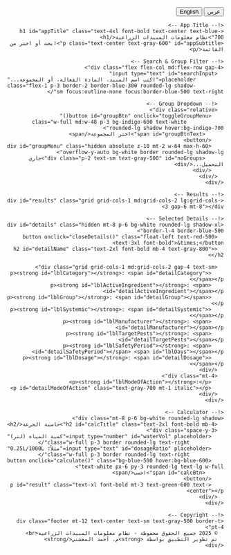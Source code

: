 <html>

<html>
<head>
  <meta charset="utf-8">
  <meta name="viewport" content="width=device-width, initial-scale=1">
  <title>JSFiddle udet25b8</title>

  <style>
    
  </style>

  
</head>
<body>
<html lang="en" id="html" dir="rtl">
<head>
  <meta charset="UTF-8" />
  <meta name="viewport" content="width=device-width, initial-scale=1.0"/>
  <title>نظام معلومات المبيدات الزراعية</title>
  <!-- Google Fonts -->
  <link href="https://fonts.googleapis.com/css2?family=Tajawal:wght@400;500;700&display=swap" rel="stylesheet">
  <!-- Tailwind CSS -->
  <link href="https://cdn.jsdelivr.net/npm/tailwindcss@2.2.19/dist/tailwind.min.css" rel="stylesheet">
  <style>
    body {
      font-family: 'Tajawal', sans-serif;
    }
    .ltr {
      font-family: system-ui, sans-serif;
    }
    .pest-card {
      transition: all 0.3s ease;
    }
    .pest-card:hover {
      transform: translateY(-4px);
      box-shadow: 0 10px 20px rgba(0,0,0,0.1);
    }
    .category-insecticide { @apply bg-green-100 border-green-300; }
    .category-fungicide { @apply bg-purple-100 border-purple-300; }
    .category-nematicide { @apply bg-red-100 border-red-300; }
    .category-biopesticide { @apply bg-blue-100 border-blue-300; }
  </style>
</head>
<body class="bg-gray-50 text-gray-800">

  <!-- Language Toggle -->
  <div class="flex justify-end mb-4 px-6 mt-4">
    <button onclick="setLang('ar')" class="mx-2 px-4 py-1 bg-blue-500 text-white rounded">عربي</button>
    <button onclick="setLang('en')" class="mx-2 px-4 py-1 bg-green-500 text-white rounded">English</button>
  </div>

  <div class="container mx-auto p-6 space-y-6 max-w-6xl">

    <!-- App Title -->
    <h1 id="appTitle" class="text-4xl font-bold text-center text-blue-700">نظام معلومات المبيدات الزراعية</h1>
    <p class="text-center text-gray-600" id="appSubtitle">ابحث أو اختر من القائمة</p>

    <!-- Search & Group Filter -->
    <div class="flex flex-col md:flex-row gap-4">
      <input type="text" id="searchInput" 
             placeholder="اكتب اسم المبيد، المادة الفعالة، أو المجموعة..." 
             class="flex-1 p-3 border-2 border-blue-300 rounded-lg shadow-sm focus:outline-none focus:border-blue-500 text-right"/>

      <!-- Group Dropdown -->
      <div class="relative">
        <button id="groupBtn" onclick="toggleGroupMenu()" 
                class="w-full md:w-48 p-3 bg-indigo-600 text-white rounded-lg shadow hover:bg-indigo-700">
          <span id="groupBtnText">اختر المجموعة</span>
        </button>
        <div id="groupMenu" class="hidden absolute z-10 mt-2 w-64 max-h-60 overflow-y-auto bg-white border rounded-lg shadow-lg">
          <div class="p-2 text-sm text-gray-500" id="noGroups">جاري التحميل...</div>
        </div>
      </div>
    </div>

    <!-- Results -->
    <div id="results" class="grid grid-cols-1 md:grid-cols-2 lg:grid-cols-3 gap-6 mt-8"></div>

    <!-- Selected Details -->
    <div id="details" class="hidden mt-8 p-6 bg-white rounded-lg shadow-xl border-l-4 border-blue-500">
      <button onclick="closeDetails()" class="float-left text-red-500 text-3xl font-bold">&times;</button>
      <h2 id="detailName" class="text-2xl font-bold mb-4 text-gray-800"></h2>
      
      <div class="grid grid-cols-1 md:grid-cols-2 gap-4 text-sm">
        <p><strong id="lblCategory"></strong>: <span id="detailCategory"></span></p>
        <p><strong id="lblActiveIngredient"></strong>: <span id="detailActiveIngredient"></span></p>
        <p><strong id="lblGroup"></strong>: <span id="detailGroup"></span></p>
        <p><strong id="lblSystemic"></strong>: <span id="detailSystemic"></span></p>
        <p><strong id="lblManufacturer"></strong>: <span id="detailManufacturer"></span></p>
        <p><strong id="lblTargetPests"></strong>: <span id="detailTargetPests"></span></p>
        <p><strong id="lblSafetyPeriod"></strong>: <span id="detailSafetyPeriod"></span> <span id="lblDays"></span></p>
        <p><strong id="lblDosage"></strong>: <span id="detailDosage"></span></p>
      </div>
      <div class="mt-4">
        <p><strong id="lblModeOfAction"></strong>:</p>
        <p id="detailModeOfAction" class="text-gray-700 mt-1 italic"></p>
      </div>
    </div>

    <!-- Calculator -->
    <div class="mt-8 p-6 bg-white rounded-lg shadow">
      <h2 id="calcTitle" class="text-2xl font-bold mb-4">حاسبة الجرعة</h2>
      <div class="space-y-3">
        <input type="number" id="waterVol" placeholder="كمية المياه (لتر)" 
               class="w-full p-3 border rounded-lg text-right"/>
        <input type="text" id="dosageRatio" placeholder="مثلاً: 0.25L/1000L"
               class="w-full p-3 border rounded-lg text-right"/>
        <button onclick="calculate()" class="bg-blue-500 hover:bg-blue-600 text-white px-6 py-3 rounded-lg text-lg w-full">
          <span id="calcBtn">احسب</span>
        </button>
        <p id="result" class="text-xl font-bold mt-3 text-green-600 text-center"></p>
      </div>
    </div>

    <!-- Copyright -->
    <div class="footer mt-12 text-center text-sm text-gray-500 border-t pt-4">
      © 2025 جميع الحقوق محفوظة - نظام معلومات المبيدات الزراعية<br>
      تم تطوير التطبيق بواسطة <strong>م. أحمد المعشني</strong>
    </div>
  </div>

  <script src="app.js"></script>
</body>
</html>

  <script>
    // Full Pesticide Data
const pesticides = [
  {
    name: "Avaunt",
    category: "Insecticide",
    activeIngredient: "Indoxacarb",
    group: "22A",
    systemic: "Non-Systemic",
    modeOfAction: "sodium channels blocker in the insect nervous system and the mode of entry is via the stomach and contact routes",
    manufacturer: "FMC, USA",
    targetPests: "Lepidopteran pests",
    safetyPeriod: 14,
    dosage: "0.25L/1000L",
    cropSafetyPeriods: {}
  },
  {
    name: "Actara",
    category: "Insecticide",
    activeIngredient: "Thiamethoxam",
    group: "4A",
    systemic: "Systemic",
    modeOfAction: "Contact & stomach action and is a Nicotinic acetylcholine receptor (nAChR) channel blocker, Inhibition of the enzyme ascorbate peroxidase",
    manufacturer: "Syngenta, Switzerland",
    targetPests: "Whitefly",
    safetyPeriod: 14,
    dosage: "0.4L-0.5L/1000L",
    cropSafetyPeriods: {}
  },
  {
    name: "Benevia",
    category: "Insecticide",
    activeIngredient: "Cyantraniliprole",
    group: "28",
    systemic: "Systemic",
    modeOfAction: "Impairs the muscle function of the insects affects their feeding, movement & reproduction",
    manufacturer: "FMC, USA",
    targetPests: "Chewing & Sucking pests",
    safetyPeriod: 7,
    dosage: "0.75L/1000L",
    cropSafetyPeriods: {}
  },
  {
    name: "Cal-Ex Avance",
    category: "Insecticide",
    activeIngredient: "Abamectin 1.8%",
    group: "6",
    systemic: "Non-Systemic",
    modeOfAction: "Disrupts the central nervous system of pests",
    manufacturer: "FMC, USA",
    targetPests: "Mites, psylla, thrips",
    safetyPeriod: 14,
    dosage: "0.5L/1000L",
    cropSafetyPeriods: {}
  },
  {
    name: "Coragen",
    category: "Insecticide",
    activeIngredient: "Chlorantraniliprole",
    group: "28",
    systemic: "Systemic",
    modeOfAction: "Chlorantraniliprole binds to a receptor in muscles called the ryanodine receptor and causes cells to leak calcium and paralyzed",
    manufacturer: "FMC, France",
    targetPests: "Larvae of Lepidopteran & Coleopteran",
    safetyPeriod: 7,
    dosage: "0.05L/1000L",
    cropSafetyPeriods: {}
  },
  {
    name: "Decis Expert",
    category: "Insecticide",
    activeIngredient: "Deltamethrin",
    group: "3A",
    systemic: "Non-Systemic",
    modeOfAction: "Preventing the transmission of nervous impulses along fibres, thereby disrupting nervous system, and death",
    manufacturer: "Bayer, Germany",
    targetPests: "Sucking & chewing insects",
    safetyPeriod: 14,
    dosage: "0.15L/1000L",
    cropSafetyPeriods: {}
  },
  {
    name: "Evisect",
    category: "Insecticide",
    activeIngredient: "Thiocyclam Hydrogen Oxalate",
    group: "14",
    systemic: "Systemic",
    modeOfAction: "Blocks the nervous system of the insect",
    manufacturer: "Sumitomo Chemical, Japan",
    targetPests: "Thrips, whiteflies, aphids",
    safetyPeriod: 14,
    dosage: "80g/100L",
    cropSafetyPeriods: {}
  },
  {
    name: "Floramite",
    category: "Insecticide",
    activeIngredient: "Bifenazate",
    group: "20D",
    systemic: "Non-Systemic",
    modeOfAction: "Disrupting the normal functioning of mite nerve cells, paralysis and death",
    manufacturer: "Chemtura, USA",
    targetPests: "Mites",
    safetyPeriod: 14,
    dosage: "0.4L/1000L",
    cropSafetyPeriods: {}
  },
  {
    name: "Green lambada",
    category: "Insecticide",
    activeIngredient: "Lambda-cyhalothrin",
    group: "3A",
    systemic: "Non-Systemic",
    modeOfAction: "Disrupting the gating mechanism of sodium channels that are involved in the generation and conduction of nerve impulses",
    manufacturer: "Syngenta, Switzerland",
    targetPests: "Aphids, whiteflies, thrips",
    safetyPeriod: 14,
    dosage: "0.25L/1000L",
    cropSafetyPeriods: {}
  },
  {
    name: "Karate Zeon",
    category: "Insecticide",
    activeIngredient: "Lambda Cyhalothrin 10%",
    group: "3A",
    systemic: "Non-Systemic",
    modeOfAction: "Disrupting the gating mechanism of sodium channels that are involved in the generation and conduction of nerve impulses",
    manufacturer: "Syngenta, Switzerland, made in Belgium",
    targetPests: "Whiteflies, thrips, Aphids",
    safetyPeriod: 14,
    dosage: "0.250L/1000L",
    cropSafetyPeriods: {}
  },
  {
    name: "Milbeknock",
    category: "Insecticide",
    activeIngredient: "Milbemectin",
    group: "6",
    systemic: "Non-Systemic",
    modeOfAction: "Glutamate-gated chloride channel (GluCl) activators",
    manufacturer: "Mitsui Chemicals, Japan",
    targetPests: "Mites",
    safetyPeriod: 14,
    dosage: "0.5L/1000L",
    cropSafetyPeriods: {}
  },
  {
    name: "Mospilan",
    category: "Insecticide",
    activeIngredient: "Acetamiprid",
    group: "4A",
    systemic: "Systemic",
    modeOfAction: "The primary mechanism of acetamiprid toxicity against insects is due to its action at nicotinic cholinergic receptors. The unique nature of the neonicotinoids as insecticides is that the negatively charged cyano (or nitro) group will specifically interact with a cationic binding region that is unique to insects.",
    manufacturer: "Nippon soda or Summit Agro, Tokyo, Japan",
    targetPests: "Thrips, whiteflies, aphids, mealybug",
    safetyPeriod: 14,
    dosage: "0.4L/1000L",
    cropSafetyPeriods: {}
  },
  {
    name: "Movento",
    category: "Insecticide",
    activeIngredient: "Spirotetramat 10%",
    group: "23",
    systemic: "Systemic",
    modeOfAction: "inhibition of lipid biosynthesis",
    manufacturer: "Bayer, Germany",
    targetPests: "Whitefly, thrips, scale insects, Aphids",
    safetyPeriod: 14,
    dosage: "0.5L/1000L",
    cropSafetyPeriods: {}
  },
  {
    name: "Ortus",
    category: "Insecticide",
    activeIngredient: "Fenpyroximate 5%",
    group: "21A",
    systemic: "Non-Systemic",
    modeOfAction: "Inhibiting mitochondrial complex I electron transport",
    manufacturer: "Nihon Nohyako, Japan",
    targetPests: "Mite",
    safetyPeriod: 7,
    dosage: "0.2L/200L",
    cropSafetyPeriods: {}
  },
  {
    name: "Plesiva Pro",
    category: "Insecticide",
    activeIngredient: "Cyantraniliprole 13.5% / Abamectin 2.85%",
    group: "28/6",
    systemic: "Systemic",
    modeOfAction: "affects the Ryanodine receptors in the insect, leading to paralysis and death, Abamectin is a class of Avermectin that acts in a unique way on the neurotransmitter gamma-aminobutyric acid (GABA), which leads to blocking the transmission of nerve signals",
    manufacturer: "Syngenta, Switzerland",
    targetPests: "Whiteflies, Aphids, Thrips, Caterpillars, Leaf miners.",
    safetyPeriod: 7,
    dosage: "0.115L/200L",
    cropSafetyPeriods: {}
  },
  {
    name: "Radiant",
    category: "Insecticide",
    activeIngredient: "Spinetoram 12%",
    group: "5",
    systemic: "Systemic",
    modeOfAction: "disruption of nicotinic/gamma amino butyric acid (GABA)-gated chloride channels",
    manufacturer: "Dow Agrosciences, France",
    targetPests: "Thrips, Lepidoptera larvae, psyllids",
    safetyPeriod: 7,
    dosage: "0.1L/200L",
    cropSafetyPeriods: {}
  },
  {
    name: "Sivanto prime",
    category: "Insecticide",
    activeIngredient: "Flupyradifurone 20%",
    group: "4D",
    systemic: "Systemic",
    modeOfAction: "act on the central nervous system of target insect pests as an agonist of the nicotinic acetylcholine receptor (nAChR).",
    manufacturer: "Bayer, Germany",
    targetPests: "piercing, sucking insects",
    safetyPeriod: 7,
    dosage: "0.06L/100L",
    cropSafetyPeriods: {}
  },
  {
    name: "Starkle",
    category: "Insecticide",
    activeIngredient: "Dinotefuran 20%",
    group: "4A",
    systemic: "Systemic",
    modeOfAction: "Dinotefuran binds irreversibly to insect nicotinic receptors and mimics the effects of acetylcholine, resulting in continuous nerve stimulation, incoordination, tremors, and death of the insect",
    manufacturer: "Mitsui chemicals, Japan",
    targetPests: "aphids, whiteflies, thrips",
    safetyPeriod: 7,
    dosage: "100g/200L",
    cropSafetyPeriods: {}
  },
  {
    name: "Sumi-Alpha",
    category: "Insecticide",
    activeIngredient: "Esfenvalerate",
    group: "3A",
    systemic: "Contact",
    modeOfAction: "interferes with the insect's nerve cells, leading to paralysis and preventing the insect from performing normal functions",
    manufacturer: "Sumitomo chemical, Japan",
    targetPests: "moths, flies, beetles, and other insects",
    safetyPeriod: 14,
    dosage: "1L/1000L",
    cropSafetyPeriods: {}
  },
  {
    name: "Tracer",
    category: "Insecticide",
    activeIngredient: "Spinosad 48%",
    group: "5",
    systemic: "Systemic",
    modeOfAction: "by a neural mechanism. The spinosyns and spinosoids have a novel mode of action, primarily targeting binding sites on nicotinic acetylcholine receptors (nAChRs) of the insect nervous system",
    manufacturer: "Corteva Agriscience, France",
    targetPests: "Thrips, leafminers, caterpillars",
    safetyPeriod: 3,
    dosage: "0.08L/200L",
    cropSafetyPeriods: {}
  },
  {
    name: "Trebon",
    category: "Insecticide",
    activeIngredient: "Etofenprox 20%",
    group: "3A",
    systemic: "Systemic",
    modeOfAction: "disturbs insect nervous systems",
    manufacturer: "Mitsui Chemicals, Japan",
    targetPests: "Thrips, Plant hopper, stink bug, caterpillar, aphid",
    safetyPeriod: 7,
    dosage: "0.050L/100L",
    cropSafetyPeriods: {}
  },
  {
    name: "Tripsol",
    category: "Insecticide",
    activeIngredient: "22.5 g/l Acrinathrin + 12.6 g/l Abamectin",
    group: "6/3A",
    systemic: "Non-Systemic",
    modeOfAction: "Acrinathrin is active by contact and ingestion, Abamectin stimulate the gamma-aminobutyric acid (GABA) system, a chemical 'transmitter' produced at nerve endings, which inhibits both nerve to nerve and nerve to muscle communication.",
    manufacturer: "FMC, USA",
    targetPests: "Thrips",
    safetyPeriod: 7,
    dosage: "0.5L/1000L",
    cropSafetyPeriods: {}
  },
  {
    name: "Verimark 20%",
    category: "Insecticide",
    activeIngredient: "Cyantraniliprole 20%",
    group: "28",
    systemic: "Systemic",
    modeOfAction: "Cyantraniliprole is the member of bisamides class of insecticides. It is a ryanodine receptor (RyR) modulator which kills insects through unregulated activation of RyR",
    manufacturer: "FMC, USA",
    targetPests: "Lepidopteran pests (e.g., caterpillars, moths) and coleopteran pests (e.g., rootworms, weevils)",
    safetyPeriod: 7,
    dosage: "0.1L/200L",
    cropSafetyPeriods: {}
  },
  {
    name: "Vertimec",
    category: "Insecticide",
    activeIngredient: "Abamectin 1.8%",
    group: "6",
    systemic: "Systemic",
    modeOfAction: "stimulate the gamma-aminobutyric acid (GABA) system, a chemical 'transmitter' produced at nerve endings, which inhibits both nerve to nerve and nerve to muscle communication",
    manufacturer: "Syngenta, Switzerland",
    targetPests: "mites, leafminers",
    safetyPeriod: 14,
    dosage: "0.04L/100L",
    cropSafetyPeriods: {}
  },
  {
    name: "Voliam Flexi",
    category: "Insecticide",
    activeIngredient: "Chlorantraniliprole 100g/l + Thiamethoxam 200g/l",
    group: "28+4A",
    systemic: "Systemic",
    modeOfAction: "Chlorantraniliprole binds to a specific receptor in muscles called the ryanodine receptor. When chlorantraniliprole binds to this receptor, it causes muscle cells to leak calcium. The muscles stop working normally. The insect is paralyzed and dies thiamethoxam has both contact and stomach action and is a Nicotinic acetylcholine receptor (nAChR) channel blocker.",
    manufacturer: "Syngenta, Switzerland",
    targetPests: "Thrips, whitefly, leafminers, caterpillars, aphids",
    safetyPeriod: 14,
    dosage: "0.06L/200L",
    cropSafetyPeriods: {}
  },
  {
    name: "Vydate",
    category: "Insecticide",
    activeIngredient: "Oxamyl 10%",
    group: "1A",
    systemic: "Systemic",
    modeOfAction: "cause toxicity by the irreversible inhibition of acetylcholinesterase (AChE), which results in the synaptic accumulation of acetylcholine (ACh), the ultimate toxicant",
    manufacturer: "DuPont, France",
    targetPests: "insects, mites and nematodes",
    safetyPeriod: 60,
    dosage: "Apply VYDATE at 30g-40g per 100m row",
    cropSafetyPeriods: {}
  },
  {
    name: "Velum prime",
    category: "Nematicide",
    activeIngredient: "Fluopyram 40%",
    group: "7",
    systemic: "Systemic",
    modeOfAction: "Fluopyram represents a new group of fungicide chemistry called pyridinyl ethylbenzimides that are SDHI's within the fungal mitochondrial chain, thus blocking electron transport. Similar fungicide active ingredients include boscalid and carboxin.",
    manufacturer: "Bayer, Germany",
    targetPests: "Root Knot nematodes",
    safetyPeriod: 14,
    dosage: "0.125L/1000L",
    cropSafetyPeriods: {}
  },
  {
    name: "Amistar top",
    category: "Fungicide",
    activeIngredient: "Difenoconazole + Azoxystrobin",
    group: "3+11",
    systemic: "Systemic",
    modeOfAction: "azoxystrobin: preventing the respiration of fungi due to the disruption of electron transport chain, preventing ATP synthesis, difenoconazole: It stops the development of fungi by interfering with the biosynthesis of sterols in cell membranes",
    manufacturer: "Syngenta, Switzerland",
    targetPests: "Septoria Leaf Spot, Powdery mildew, Alternaria solani, Downy mildew",
    safetyPeriod: 14,
    dosage: "0.07L/1000L",
    cropSafetyPeriods: {}
  },
  {
    name: "Armetil",
    category: "Fungicide",
    activeIngredient: "Metalaxyl 8% + Copper Oxychloride 67% (40% copper)",
    group: "E + M1",
    systemic: "Systemic",
    modeOfAction: "suppressing sporangial formation, mycelial growth and the establishment of new infections. Disrupts fungal nucleic acid synthesis - RNA ploymerase 1 + Copper kills spores by combining with sulphahydral groups of certain enzymes",
    manufacturer: "Industrias Químicas del Vallès, Spain",
    targetPests: "Alternaria solani, Downy mildew",
    safetyPeriod: 21,
    dosage: "1000g/1000L",
    cropSafetyPeriods: {}
  },
  {
    name: "Azoshy",
    category: "Fungicide",
    activeIngredient: "Azoxystrobin 25%",
    group: "K",
    systemic: "Systemic",
    modeOfAction: "inhibiting mitochondrial respiration in fungi.",
    manufacturer: "Sc, Spain",
    targetPests: "Powdery mildew, Downy mildew, Anthracnose, Fusarium, Pythium, Alternaria, Phytophthora",
    safetyPeriod: 7,
    dosage: "0.1L/200L",
    cropSafetyPeriods: {}
  },
  {
    name: "Curenox",
    category: "Fungicide",
    activeIngredient: "Cooper Oxychloride 84% (50% copper)",
    group: "M1",
    systemic: "Contact",
    modeOfAction: "It is a broad-spectrum contact fungicide with protective action. Copper because of its strong bonding affinity to amino acids and carboxyl groups, reacts with protein and acts as an enzyme inhibitor in target organisms. Copper kills spores by combining with sulphahydral groups of certain enzymes.",
    manufacturer: "Industrias Químicas del Vallés, Spain",
    targetPests: "late blight, Anthracnose, Downy mildew, Alternaria solani, Bacterial Spot",
    safetyPeriod: 15,
    dosage: "300g/200L",
    cropSafetyPeriods: {}
  },
  {
    name: "Equation Pro",
    category: "Fungicide",
    activeIngredient: "Famoxadone 22.5% + Cymoxanil 30%",
    group: "11 + cyanoacetamide-oxime",
    systemic: "Systemic",
    modeOfAction: "Cymoxanil inhibits synthesis of nucleic acids, amino acids, and other cellular processes in fungi lifecycle, famoxadone is inhibition of the fungal mitochondrial respiratory chain at Complex III, resulting in a decreased production of ATP by the fungal cell",
    manufacturer: "DuPont, France",
    targetPests: "Alternaria, Alternaria solani, Downy mildew, late blight",
    safetyPeriod: 16,
    dosage: "80g/200L",
    cropSafetyPeriods: {}
  },
  {
    name: "Kocide",
    category: "Fungicide",
    activeIngredient: "Copper Hydroxide 53.8% + Metalic Copper 35%",
    group: "Y",
    systemic: "Systemic",
    modeOfAction: "KOCIDE has Multisite activity, Cu+2 ions interfere with biomolecules due to its chelating properties, affect protein structures, function of enzymes, energy transport systems and membranes",
    manufacturer: "Cosaco LLC, USA",
    targetPests: "Alternaria, Anthracnose, Bacterial Blasts, Bacterial Blight and Spots, Blotches, Botrytis (gray mold), Citrus Canker (suppression), Downy Mildew and Powdery Mildew, Leaf Spot, Rots, Rust",
    safetyPeriod: 14,
    dosage: "1000g/1000L",
    cropSafetyPeriods: {}
  },
  {
    name: "Luna Sensation",
    category: "Fungicide",
    activeIngredient: "Fluopyram 25% + Trifloxystrobin 25%",
    group: "FRAC 7 SDHI + FRAC 11 strobilurin/QoI",
    systemic: "Not specified",
    modeOfAction: "Trifloxystrobin works by interfering with respiration in plant pathogenic fungi, Fluopyram inhibits spore germination, germ tube elongation, mycelium growth and sporulation",
    manufacturer: "Bayer, Germany",
    targetPests: "leaf spot and blight",
    safetyPeriod: 14,
    dosage: "0.053L/100L",
    cropSafetyPeriods: {}
  },
  {
    name: "Miravis Duo",
    category: "Fungicide",
    activeIngredient: "Adepidyn 7.5% (Pydiflumetofen) + Difenoconazole 12.5%",
    group: "7 + 3",
    systemic: "Systemic",
    modeOfAction: "blocking the activity of succinate dehydrogenase (SDH), a universal enzyme expressed by all species harboring mitochondria",
    manufacturer: "Syngenta, Switzerland",
    targetPests: "Alternaria leafspot (A. alternata) Anthracnose (Colletotrichum acutatum) Blossom Blight Brown rot (Monilinia spp.) Brown rot/hull rot (Monilinia spp.) Powdery mildew (Podosphaera tridactyla, Sphaerotheca pannosa) Scab (Venturia carpophilia) Shot hole (Wilsonmyces carpophilus)",
    safetyPeriod: 14,
    dosage: "0.150L/200L",
    cropSafetyPeriods: {}
  },
  {
    name: "Ortiva",
    category: "Fungicide",
    activeIngredient: "Azoxystrobin 200 g/L + Difenoconazole 125 g/L",
    group: "11 + 3",
    systemic: "Systemic",
    modeOfAction: "prevent the respiration of fungi due to the disruption of electron transport chain, preventing ATP synthesis, Difenoconazole: stops the development of fungi by interfering with the biosynthesis of sterols in cell membranes",
    manufacturer: "Syngenta, Switzerland",
    targetPests: "botrytis, rust and downy mildew",
    safetyPeriod: 20,
    dosage: "0.7L/1000L",
    cropSafetyPeriods: {}
  },
  {
    name: "Previcur Energy",
    category: "Fungicide",
    activeIngredient: "propamocarb (530.0 g/L) + fosetyl (310.0 g/L)",
    group: "P07 + 28",
    systemic: "Systemic",
    modeOfAction: "Propamocarb has fungicidal activity only against oomycetes, fosetyl: inhibiting germination of spores and by blocking development of mycelium",
    manufacturer: "Bayer, Germany",
    targetPests: "Phytophthora spp. + Oomycete soil fungi, Pseudopeeonospora, Bremia, Peronospora, Pythium spp",
    safetyPeriod: 21,
    dosage: "0.5L/1000L",
    cropSafetyPeriods: {}
  },
  {
    name: "Ridomail gold",
    category: "Fungicide",
    activeIngredient: "45.3% mefenoxam",
    group: "4 + M",
    systemic: "Systemic",
    modeOfAction: "Mefenoxam is a systemic fungicide with protective and curative properties. It is absorbed through the leaves, stems, and roots. It suppresses essential components of the disease so that the infection doesn't grow or spread.",
    manufacturer: "Syngenta, Switzerland",
    targetPests: "Pythium spp., Phytophthora spp., Peronospora parasitica",
    safetyPeriod: 21,
    dosage: "Xkg/1000L",
    cropSafetyPeriods: {}
  },
  {
    name: "Score",
    category: "Fungicide",
    activeIngredient: "Difenoconazol 25%",
    group: "3",
    systemic: "Systemic",
    modeOfAction: "It stops the development of fungi by interfering with the biosynthesis of sterols in cell membranes",
    manufacturer: "Syngenta, Switzerland",
    targetPests: "Alternaria solani, Powdery mildew, leaf spots, Rust",
    safetyPeriod: 21,
    dosage: "0.05L/200L",
    cropSafetyPeriods: {}
  },
  {
    name: "Top guard",
    category: "Fungicide",
    activeIngredient: "Flutriafol 11.8%",
    group: "3",
    systemic: "Systemic",
    modeOfAction: "inhibits the specific enzyme, C14-demethylase, a fungal cyctochrome P450, which plays a role in sterol production. Sterols are needed for fungal membrane structure and function and are essential for the development of functional cell walls.",
    manufacturer: "FMC, USA",
    targetPests: "Southern Corn Leaf Blight (Cochlibolus heterostrophus) Northern Corn Leaf Blight (Setosphaeria turcica) Rust, Common (Puccinia sorghi) Anthracnose Leaf Blight (Colletotrichum graminicola) Northern Corn Leaf Spot (Cochliobolus carbonum)",
    safetyPeriod: 21,
    dosage: "0.2k/1000L",
    cropSafetyPeriods: {}
  },
  {
    name: "Uniform",
    category: "Fungicide",
    activeIngredient: "Azoxystrobin 32.2% + Metalaxyl-M (Mefenoxam) 12.4%",
    group: "11 + 4",
    systemic: "Systemic",
    modeOfAction: "azoxystrobin is to prevent the respiration of fungi due to the disruption of electron transport chain, preventing ATP synthesis, Mefenoxam is a systemic fungicide with protective and curative properties. It is absorbed through the leaves, stems, and roots. It suppresses essential components of the disease so that the infection doesn't grow or spread.",
    manufacturer: "Syngenta, Switzerland",
    targetPests: "Root rout, Damping off, Phytophthora, Pythium, Rhizoctonia, Sclerotinia",
    safetyPeriod: 28,
    dosage: "0.2L/200L",
    cropSafetyPeriods: {}
  },
  {
    name: "Nimbecidine",
    category: "Insecticide",
    activeIngredient: "Azadiracthin 0.03%",
    group: "limonoid group",
    systemic: "Systemic",
    modeOfAction: "acting as an Anti-feedant, Repellent, Ovi-position Deterrent, Anti-feedant, Insect Growth Regulator and Sterilant.",
    manufacturer: "T.Stanes and Company Limited, India",
    targetPests: "whiteflies, aphids, thrips, caterpillars, leafhoppers",
    safetyPeriod: 5,
    dosage: "0.003L/1L",
    cropSafetyPeriods: {}
  },
  {
    name: "Dome Soap",
    category: "Insecticide",
    activeIngredient: "potassium salt of fatty acids 5%",
    group: "biopesticide",
    systemic: "Contact",
    modeOfAction: "The lipophilic carbon chains of the fatty acids penetrate and disrupt the lipoprotein matrix of the insects cellular membranes",
    manufacturer: "Dome, Salalah, Oman",
    targetPests: "aphids, mealybugs, soft scales, armored scales, and lace bugs",
    safetyPeriod: 0,
    dosage: "0.003L/1L",
    cropSafetyPeriods: {}
  },
  {
    name: "Belthirul",
    category: "Insecticide",
    activeIngredient: "Bacillus thuringiensis (var. Kurstaki strain PB-54) 32%",
    group: "biopesticide",
    systemic: "Systemic",
    modeOfAction: "Stomach poison. Microbial disruptor of insect midgut membranes",
    manufacturer: "Probelte, S.A.U., Spain",
    targetPests: "Leaf miner, Diamondback moth, Tuta absoluta, Caterpillars",
    safetyPeriod: 0,
    dosage: "200g/200L",
    cropSafetyPeriods: {}
  },
  {
    name: "XenTari",
    category: "Insecticide",
    activeIngredient: "Bacillus thuringiensis var. aizawai",
    group: "Biopesticide",
    systemic: "Systemic",
    modeOfAction: "Stomach poison. Microbial disruptor of insect midgut membranes",
    manufacturer: "valent biosciences, Japan",
    targetPests: "caterpillar pests",
    safetyPeriod: 0,
    dosage: "3000g/1000L",
    cropSafetyPeriods: {}
  }
];

let selectedPesticide = null;

// Translation Dictionary
const lang = {
  ar: {
    appTitle: "نظام معلومات المبيدات الزراعية",
    appSubtitle: "ابحث عن المبيدات حسب الاسم، المادة الفعالة، أو المجموعة",
    searchPlaceholder: "اكتب اسم المبيد، المادة الفعالة، أو المجموعة...",
    category: "التصنيف",
    activeIngredient: "المادة الفعالة",
    group: "المجموعة",
    systemic: "تربتي",
    modeOfAction: "ميكانيكية العمل",
    manufacturer: "الشركة المصنعة",
    targetPests: "الآفات المستهدفة",
    safetyPeriod: "فترة الأمان",
    dosage: "الجرعة",
    calculatorTitle: "حاسبة الجرعة",
    waterPlaceholder: "كمية المياه (لتر)",
    dosagePlaceholder: "مثلاً: 0.25L/1000L",
    calculateBtn: "احسب",
    days: "يوم",
    resultText: "الجرعة المطلوبة: ",
    noResults: "لا توجد نتائج مطابقة",
    selectGroup: "اختر المجموعة",
    allGroups: "جميع المجموعات"
  },
  en: {
    appTitle: "Agricultural Pesticides Information System",
    appSubtitle: "Search by name, active ingredient, or group",
    searchPlaceholder: "Type name, active ingredient, or group...",
    category: "Category",
    activeIngredient: "Active Ingredient",
    group: "Group",
    systemic: "Systemic",
    modeOfAction: "Mode of Action",
    manufacturer: "Manufacturer",
    targetPests: "Target Pests",
    safetyPeriod: "Safety Period",
    dosage: "Dosage",
    calculatorTitle: "Dosage Calculator",
    waterPlaceholder: "Water Volume (L)",
    dosagePlaceholder: "e.g., 0.25L/1000L",
    calculateBtn: "Calculate",
    days: "days",
    resultText: "Required: ",
    noResults: "No matching results",
    selectGroup: "Select Group",
    allGroups: "All Groups"
  }
};

// Set Language
function setLang(l) {
  document.documentElement.setAttribute("lang", l);
  document.getElementById("html").dir = l === 'ar' ? 'rtl' : 'ltr';
  document.getElementById("html").classList.toggle("ltr", l !== 'ar');

  const t = lang[l];
  document.getElementById("appTitle").innerText = t.appTitle;
  document.getElementById("appSubtitle").innerText = t.appSubtitle;
  document.getElementById("searchInput").placeholder = t.searchPlaceholder;
  document.getElementById("lblCategory").innerText = t.category;
  document.getElementById("lblActiveIngredient").innerText = t.activeIngredient;
  document.getElementById("lblGroup").innerText = t.group;
  document.getElementById("lblSystemic").innerText = t.systemic;
  document.getElementById("lblModeOfAction").innerText = t.modeOfAction;
  document.getElementById("lblManufacturer").innerText = t.manufacturer;
  document.getElementById("lblTargetPests").innerText = t.targetPests;
  document.getElementById("lblSafetyPeriod").innerText = t.safetyPeriod;
  document.getElementById("lblDosage").innerText = t.dosage;
  document.getElementById("lblDays").innerText = t.days;
  document.getElementById("calcTitle").innerText = t.calculatorTitle;
  document.getElementById("waterVol").placeholder = t.waterPlaceholder;
  document.getElementById("dosageRatio").placeholder = t.dosagePlaceholder;
  document.getElementById("calcBtn").innerText = t.calculateBtn;
  document.getElementById("groupBtnText").innerText = t.selectGroup;
}

// Set default language
setLang('ar');

// Build Group List
function buildGroupList() {
  const groups = [...new Set(pesticides.map(p => p.group))].sort();
  const menu = document.getElementById('groupMenu');
  menu.innerHTML = '';

  // Add "All Groups"
  const allItem = document.createElement('div');
  allItem.className = 'p-2 hover:bg-gray-100 cursor-pointer border-b text-sm';
  allItem.innerText = lang[document.documentElement.lang]?.allGroups || "All Groups";
  allItem.onclick = () => {
    displayResults(pesticides);
    closeGroupMenu();
  };
  menu.appendChild(allItem);

  groups.forEach(group => {
    const item = document.createElement('div');
    item.className = 'p-2 hover:bg-gray-100 cursor-pointer border-b text-sm';
    item.innerText = group;
    item.onclick = () => {
      const filtered = pesticides.filter(p => p.group === group);
      displayResults(filtered);
      closeGroupMenu();
    };
    menu.appendChild(item);
  });
}

// Toggle Group Menu
function toggleGroupMenu() {
  const menu = document.getElementById('groupMenu');
  if (menu.classList.contains('hidden')) {
    buildGroupList();
    menu.classList.remove('hidden');
  } else {
    menu.classList.add('hidden');
  }
}

// Close Group Menu
function closeGroupMenu() {
  document.getElementById('groupMenu').classList.add('hidden');
}

// Close on click outside
document.addEventListener('click', (e) => {
  const groupBtn = document.getElementById('groupBtn');
  const groupMenu = document.getElementById('groupMenu');
  if (!groupBtn.contains(e.target) && !groupMenu.contains(e.target)) {
    groupMenu.classList.add('hidden');
  }
});

// Search Functionality
document.getElementById('searchInput').addEventListener('input', filterPesticides);

function filterPesticides(e) {
  const term = e.target.value.trim().toLowerCase();
  if (!term) return displayResults([]);

  const filtered = pesticides.filter(p =>
    p.name.toLowerCase().includes(term) ||
    p.activeIngredient.toLowerCase().includes(term) ||
    p.group.toLowerCase().includes(term)
  );

  displayResults(filtered);
}

function displayResults(list) {
  const container = document.getElementById('results');
  container.innerHTML = '';

  if (list.length === 0) {
    container.innerHTML = `<p class="col-span-full text-center text-gray-500">${lang[document.documentElement.lang]?.noResults}</p>`;
    return;
  }

  list.forEach(p => {
    const div = document.createElement('div');
    div.className = `pest-card border rounded-lg p-4 shadow-sm hover:shadow-md transition-all ${getCategoryClass(p.category)}`;
    div.innerHTML = `
      <h3 class="font-bold text-lg">${p.name}</h3>
      <p class="text-sm mt-1"><strong>${p.category}</strong></p>
      <p class="text-xs mt-1">${p.activeIngredient}</p>
      <p class="text-xs mt-1 text-gray-600">المجموعة: ${p.group}</p>
    `;
    div.onclick = () => showDetails(p);
    container.appendChild(div);
  });
}

function getCategoryClass(category) {
  if (category.includes("Insecticide")) return "category-insecticide";
  if (category.includes("Fungicide")) return "category-fungicide";
  if (category.includes("Nematicide")) return "category-nematicide";
  return "category-biopesticide";
}

// Show Details
function showDetails(p) {
  selectedPesticide = p;
  document.getElementById('detailName').textContent = p.name;
  document.getElementById('detailCategory').textContent = p.category;
  document.getElementById('detailActiveIngredient').textContent = p.activeIngredient;
  document.getElementById('detailGroup').textContent = p.group;
  document.getElementById('detailSystemic').textContent = p.systemic;
  document.getElementById('detailModeOfAction').textContent = p.modeOfAction;
  document.getElementById('detailManufacturer').textContent = p.manufacturer;
  document.getElementById('detailTargetPests').textContent = p.targetPests;
  document.getElementById('detailSafetyPeriod').textContent = p.safetyPeriod;
  document.getElementById('detailDosage').textContent = p.dosage;
  document.getElementById('details').classList.remove('hidden');
  document.getElementById('dosageRatio').value = p.dosage;
}

function closeDetails() {
  document.getElementById('details').classList.add('hidden');
}

// Dosage Calculator
function calculate() {
  const waterVolInput = document.getElementById('waterVol').value.trim();
  const dosageRatioInput = document.getElementById('dosageRatio').value.trim();

  if (!waterVolInput) {
    alert(lang[document.documentElement.lang]?.waterRequired || "Please enter water volume.");
    return;
  }

  let dosageStr;
  if (selectedPesticide && selectedPesticide.dosage) {
    dosageStr = selectedPesticide.dosage;
  } else if (dosageRatioInput) {
    dosageStr = dosageRatioInput;
  } else {
    alert(lang[document.documentElement.lang]?.enterDosage || "Please provide a dosage ratio.");
    return;
  }

  try {
    let [amtStr, waterStr] = dosageStr.split('/');
    const amtValue = parseFloat(amtStr);
    const waterValue = parseFloat(waterStr.replace(/[^\d.-]/g, ''));

    const result = (amtValue / waterValue) * waterVolInput;

    let displayResult, unit;
    if (result < 5 && result > 0) {
      displayResult = (result * 1000).toFixed(1);
      unit = 'mL';
    } else {
      displayResult = result.toFixed(2);
      unit = amtStr.includes('g') ? 'g' : 'L';
    }

    const t = lang[document.documentElement.lang];
    document.getElementById('result').innerText = `${t.resultText}${displayResult} ${unit}`;
  } catch (e) {
    alert(lang[document.documentElement.lang]?.invalidDosage || "Invalid dosage format.");
  }
}
  </script>
</body>
</html>

